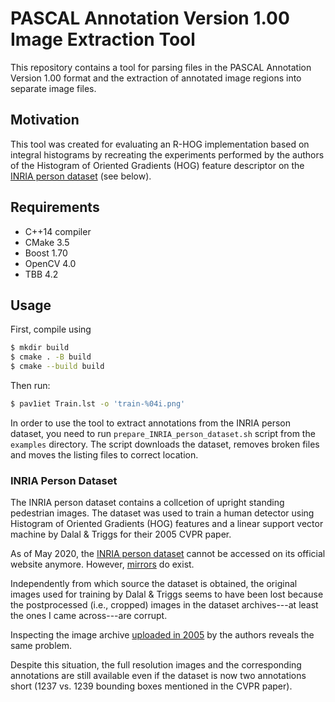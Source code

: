 # PASCAL Annotation Version 1.00 Image Extraction Tool

This repository contains a tool for parsing files in the PASCAL Annotation
Version 1.00 format and the extraction of annotated image regions into separate
image files.


## Motivation

This tool was created for evaluating an R-HOG implementation based on integral
histograms by recreating the experiments performed by the authors of the
Histogram of Oriented Gradients (HOG) feature descriptor on the [INRIA person
dataset](#inria-person-dataset) (see below).


## Requirements

* C++14 compiler
* CMake 3.5
* Boost 1.70
* OpenCV 4.0
* TBB 4.2

## Usage

First, compile using

```bash
$ mkdir build
$ cmake . -B build
$ cmake --build build
```

Then run:

```bash
$ pav1iet Train.lst -o 'train-%04i.png'
```

In order to use the tool to extract annotations from the INRIA person dataset,
you need to run `prepare_INRIA_person_dataset.sh` script from the `examples`
directory. The script downloads the dataset, removes broken files and moves the
listing files to correct location.


### INRIA Person Dataset

The INRIA person dataset contains a collcetion of upright standing pedestrian
images. The dataset was used to train a human detector using Histogram of
Oriented Gradients (HOG) features and a linear support vector machine by Dalal &
Triggs for their 2005 CVPR paper.

As of May 2020, the [INRIA person dataset](http://lear.inrialpes.fr/data)
cannot be accessed on its official website anymore. However,
[mirrors](ftp://ftp.inrialpes.fr/pub/lear/douze/data/INRIAPerson.tar) do exist.

Independently from which source the dataset is obtained, the original images
used for training by Dalal & Triggs seems to have been lost because the
postprocessed (i.e., cropped) images in the dataset archives---at least the ones
I came across---are corrupt.

Inspecting the image archive [uploaded in
2005](https://web.archive.org/web/20050701030429/http://pascal.inrialpes.fr/data/human/)
by the authors reveals the same problem.

Despite this situation, the full resolution images and the corresponding
annotations are still available even if the dataset is now two annotations short
(1237 vs. 1239 bounding boxes mentioned in the CVPR paper).
